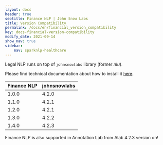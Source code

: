 ```yaml
---
layout: docs
header: true
seotitle: Finance NLP | John Snow Labs
title: Version Compatibility
permalink: /docs/en/financial_version_compatibility
key: docs-financial-version-compatibility
modify_date: 2021-09-14
show_nav: true
sidebar:
    nav: sparknlp-healthcare
---
```


<div class="h3-box" markdown="1">

Legal NLP runs on top of `johnsnowlabs` library (former *nlu*).

Please find technical documentation about how to install it [here](https://nlu.johnsnowlabs.com/docs/en/install).

| Finance NLP	 | johnsnowlabs |
|--------------|--------------|
| 1.0.0        | 4.2.0        |
| 1.1.0        | 4.2.1        |
| 1.2.0        | 4.2.1        |
| 1.3.0        | 4.2.2        |
| 1.4.0        | 4.2.3        |

Finance NLP is also supported in Annotation Lab from Alab 4.2.3 version on!

</div>

